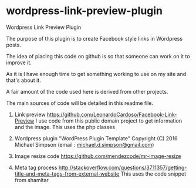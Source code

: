 # wordpress-link-preview-plugin
Wordpress Link Preview Plugin


The purpose of this plugin is to create Facebook style links in Wordpress posts.

The idea of placing this code on github is so that someone can work on it to improve it.

As it is I have enough time to get something working to use on my site and that's about it.

A fair amount of the code used here is derived from other projects.

The main sources of code will be detailed in this readme file.


1) Link preview
https://github.com/LeonardoCardoso/Facebook-Link-Preview
I use code from this public domain project to get information and the image.
This uses the php classes

2) Wordpress plugin
"WordPress Plugin Template" Copyright (C) 2016 Michael Simpson  (email : michael.d.simpson@gmail.com)

3) Image resize code
https://github.com/mendezcode/mr-image-resize

4) Meta tag process
http://stackoverflow.com/questions/3711357/getting-title-and-meta-tags-from-external-website
This uses the code snippet from shamitar





